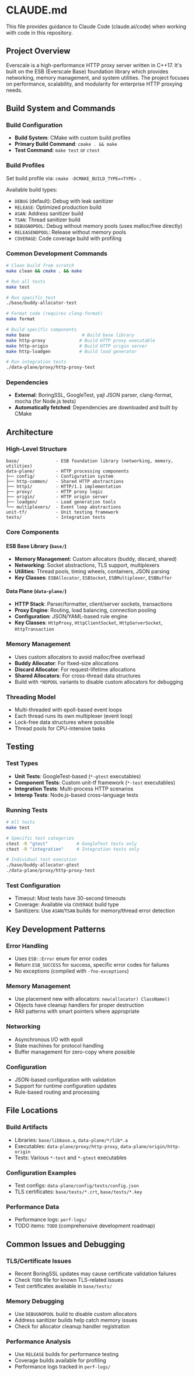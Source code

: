 # CLAUDE.md

This file provides guidance to Claude Code (claude.ai/code) when working with code in this repository.

## Project Overview

Everscale is a high-performance HTTP proxy server written in C++17. It's built on the ESB (Everscale Base) foundation library which provides networking, memory management, and system utilities. The project focuses on performance, scalability, and modularity for enterprise HTTP proxying needs.

## Build System and Commands

### Build Configuration
- **Build System**: CMake with custom build profiles
- **Primary Build Command**: `cmake . && make`
- **Test Command**: `make test` or `ctest`

### Build Profiles
Set build profile via: `cmake -DCMAKE_BUILD_TYPE=<TYPE> .`

Available build types:
- `DEBUG` (default): Debug with leak sanitizer
- `RELEASE`: Optimized production build  
- `ASAN`: Address sanitizer build
- `TSAN`: Thread sanitizer build
- `DEBUGNOPOOL`: Debug without memory pools (uses malloc/free directly)
- `RELEASENOPOOL`: Release without memory pools
- `COVERAGE`: Code coverage build with profiling

### Common Development Commands
```bash
# Clean build from scratch
make clean && cmake . && make

# Run all tests
make test

# Run specific test
./base/buddy-allocator-test

# Format code (requires clang-format)
make format

# Build specific components
make base                    # Build base library
make http-proxy             # Build HTTP proxy executable  
make http-origin            # Build HTTP origin server
make http-loadgen           # Build load generator

# Run integration tests
./data-plane/proxy/http-proxy-test
```

### Dependencies
- **External**: BoringSSL, GoogleTest, yajl JSON parser, clang-format, mocha (for Node.js tests)
- **Automatically fetched**: Dependencies are downloaded and built by CMake

## Architecture

### High-Level Structure
```
base/              - ESB foundation library (networking, memory, utilities)
data-plane/        - HTTP processing components
├── config/        - Configuration system  
├── http-common/   - Shared HTTP abstractions
├── http1/         - HTTP/1.1 implementation
├── proxy/         - HTTP proxy logic
├── origin/        - HTTP origin server
├── loadgen/       - Load generation tools
└── multiplexers/  - Event loop abstractions
unit-tf/           - Unit testing framework
tests/             - Integration tests
```

### Core Components

#### ESB Base Library (`base/`)
- **Memory Management**: Custom allocators (buddy, discard, shared)
- **Networking**: Socket abstractions, TLS support, multiplexers
- **Utilities**: Thread pools, timing wheels, containers, JSON parsing
- **Key Classes**: `ESBAllocator`, `ESBSocket`, `ESBMultiplexer`, `ESBBuffer`

#### Data Plane (`data-plane/`)
- **HTTP Stack**: Parser/formatter, client/server sockets, transactions
- **Proxy Engine**: Routing, load balancing, connection pooling
- **Configuration**: JSON/YAML-based rule engine
- **Key Classes**: `HttpProxy`, `HttpClientSocket`, `HttpServerSocket`, `HttpTransaction`

### Memory Management
- Uses custom allocators to avoid malloc/free overhead
- **Buddy Allocator**: For fixed-size allocations
- **Discard Allocator**: For request-lifetime allocations  
- **Shared Allocators**: For cross-thread data structures
- Build with `*NOPOOL` variants to disable custom allocators for debugging

### Threading Model
- Multi-threaded with epoll-based event loops
- Each thread runs its own multiplexer (event loop)
- Lock-free data structures where possible
- Thread pools for CPU-intensive tasks

## Testing

### Test Types
- **Unit Tests**: GoogleTest-based (`*-gtest` executables)
- **Component Tests**: Custom unit-tf framework (`*-test` executables)  
- **Integration Tests**: Multi-process HTTP scenarios
- **Interop Tests**: Node.js-based cross-language tests

### Running Tests
```bash
# All tests
make test

# Specific test categories
ctest -R "gtest"           # GoogleTest tests only
ctest -R "integration"     # Integration tests only

# Individual test execution
./base/buddy-allocator-gtest
./data-plane/proxy/http-proxy-test
```

### Test Configuration
- Timeout: Most tests have 30-second timeouts
- Coverage: Available via `COVERAGE` build type
- Sanitizers: Use `ASAN`/`TSAN` builds for memory/thread error detection

## Key Development Patterns

### Error Handling
- Uses `ESB::Error` enum for error codes
- Return `ESB_SUCCESS` for success, specific error codes for failures
- No exceptions (compiled with `-fno-exceptions`)

### Memory Management
- Use placement new with allocators: `new(allocator) ClassName()`
- Objects have cleanup handlers for proper destruction
- RAII patterns with smart pointers where appropriate

### Networking
- Asynchronous I/O with epoll
- State machines for protocol handling
- Buffer management for zero-copy where possible

### Configuration
- JSON-based configuration with validation
- Support for runtime configuration updates
- Rule-based routing and processing

## File Locations

### Build Artifacts
- Libraries: `base/libbase.a`, `data-plane/*/lib*.a`
- Executables: `data-plane/proxy/http-proxy`, `data-plane/origin/http-origin`
- Tests: Various `*-test` and `*-gtest` executables

### Configuration Examples
- Test configs: `data-plane/config/tests/config.json`
- TLS certificates: `base/tests/*.crt`, `base/tests/*.key`

### Performance Data
- Performance logs: `perf-logs/`
- TODO items: `TODO` (comprehensive development roadmap)

## Common Issues and Debugging

### TLS/Certificate Issues
- Recent BoringSSL updates may cause certificate validation failures
- Check `TODO` file for known TLS-related issues
- Test certificates available in `base/tests/`

### Memory Debugging
- Use `DEBUGNOPOOL` build to disable custom allocators
- Address sanitizer builds help catch memory issues
- Check for allocator cleanup handler registration

### Performance Analysis
- Use `RELEASE` builds for performance testing
- Coverage builds available for profiling
- Performance logs tracked in `perf-logs/`